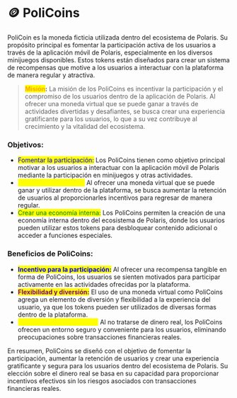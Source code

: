 # 🪙 PoliCoins

PoliCoin es la moneda ficticia utilizada dentro del ecosistema de Polaris. Su propósito principal es fomentar la participación activa de los usuarios a través de la aplicación móvil de Polaris, especialmente en los diversos minijuegos disponibles. Estos tokens están diseñados para crear un sistema de recompensas que motive a los usuarios a interactuar con la plataforma de manera regular y atractiva.

> <mark style="color:orange;">**Misión**</mark>**:** La misión de los PoliCoins es incentivar la participación y el compromiso de los usuarios dentro de la aplicación de Polaris. Al ofrecer una moneda virtual que se puede ganar a través de actividades divertidas y desafiantes, se busca crear una experiencia gratificante para los usuarios, lo que a su vez contribuye al crecimiento y la vitalidad del ecosistema.

### **Objetivos:**

* <mark style="color:blue;">Fomentar la participación:</mark> Los PoliCoins tienen como objetivo principal motivar a los usuarios a interactuar con la aplicación móvil de Polaris mediante la participación en minijuegos y otras actividades.
* <mark style="color:yellow;">Retención de usuarios:</mark> Al ofrecer una moneda virtual que se puede ganar y utilizar dentro de la plataforma, se busca aumentar la retención de usuarios al proporcionarles incentivos para regresar de manera regular.
* <mark style="color:green;">Crear una economía interna:</mark> Los PoliCoins permiten la creación de una economía interna dentro del ecosistema de Polaris, donde los usuarios pueden utilizar estos tokens para desbloquear contenido adicional o acceder a funciones especiales.

### **Beneficios de PoliCoins:**

* <mark style="color:blue;">**Incentivo para la participación:**</mark> Al ofrecer una recompensa tangible en forma de PoliCoins, los usuarios se sienten motivados para participar activamente en las actividades ofrecidas por la plataforma.
* <mark style="color:purple;">**Flexibilidad y diversión:**</mark> El uso de una moneda virtual como PoliCoins agrega un elemento de diversión y flexibilidad a la experiencia del usuario, ya que los tokens pueden ser utilizados de diversas formas dentro de la plataforma.
* <mark style="color:yellow;">**Seguridad y conveniencia:**</mark> Al no tratarse de dinero real, los PoliCoins ofrecen un entorno seguro y conveniente para los usuarios, eliminando preocupaciones sobre transacciones financieras reales.

En resumen, PoliCoins se diseñó con el objetivo de fomentar la participación, aumentar la retención de usuarios y crear una experiencia gratificante y segura para los usuarios dentro del ecosistema de Polaris. Su elección sobre el dinero real se basa en su capacidad para proporcionar incentivos efectivos sin los riesgos asociados con transacciones financieras reales.
